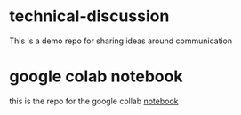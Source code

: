 # technical-discussion
 This is a demo repo for sharing ideas around communication
# google colab notebook

this is the repo for the google collab [notebook](https://colab.research.google.com/drive/1mDxvL5HrJlEdIXr83bDhyEAeCGWeXKEg?usp=sharing)

